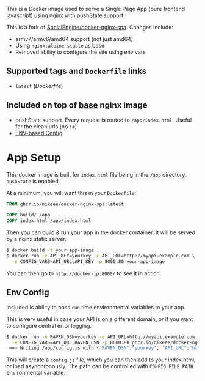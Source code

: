 This is a Docker image used to serve a Single Page App (pure frontend javascript) using nginx with pushState support.

This is a fork of [SocialEngine/docker-nginx-spa](https://github.com/SocialEngine/docker-nginx-spa). Changes include:
- armv7/armv6/amd64 support (not just amd64)
- Using `nginx:alpine-stable` as base
- Removed ability to configure the site using env vars

## Supported tags and `Dockerfile` links
-	`latest` (*Dockerfile*)

## Included on top of [base][base image] nginx image

- pushState support. Every request is routed to `/app/index.html`. Useful for the clean urls (no `!#`)
- [ENV-based Config](#env-config)

# App Setup

This docker image is built for `index.html` file being in the `/app` directory. `pushState` is enabled.

At a minimum, you will want this in your `Dockerfile`:

```Dockerfile
FROM ghcr.io/nikeee/docker-nginx-spa:latest

COPY build/ /app
COPY index.html /app/index.html
```

Then you can build & run your app in the docker container. It will be served by a nginx static server.

```bash
$ docker build -t your-app-image .
$ docker run -e API_KEY=yourkey -e API_URL=http://myapi.example.com \
  -e CONFIG_VARS=API_URL,API_KEY -p 8000:80 your-app-image
```

You can then go to `http://docker-ip:8000/` to see it in action.

## Env Config

Included is ability to pass `run` time environmental variables to your app.

This is very useful in case your API is on a different domain, or if you want to configure central error logging. 

```bash
$ docker run -e RAVEN_DSN=yourkey -e API_URL=http://myapi.example.com  \
  -e CONFIG_VARS=API_URL,RAVEN_DSN -p 8000:80 ghcr.io/nikeee/docker-nginx-spa:latest
 ==> Writing /app/config.js with {"RAVEN_DSN":"yourkey", "API_URL":"http://myapi.example.com"}
```

This will create a `config.js` file, which you can then add to your index.html, or load asynchronously. The path can be controlled with `CONFIG_FILE_PATH` environmental variable.

[push state]: https://developer.mozilla.org/en-US/docs/Web/API/History_API
[latest]: https://github.com/SocialEngine/docker-nginx-spa/blob/master/Dockerfile
[base image]: https://github.com/nginxinc/docker-nginx
[image shield]: https://img.shields.io/badge/dockerhub-socialengine%2Fnginx--spa-blue.svg
[docker hub]: https://registry.hub.docker.com/u/socialengine/nginx-spa/
